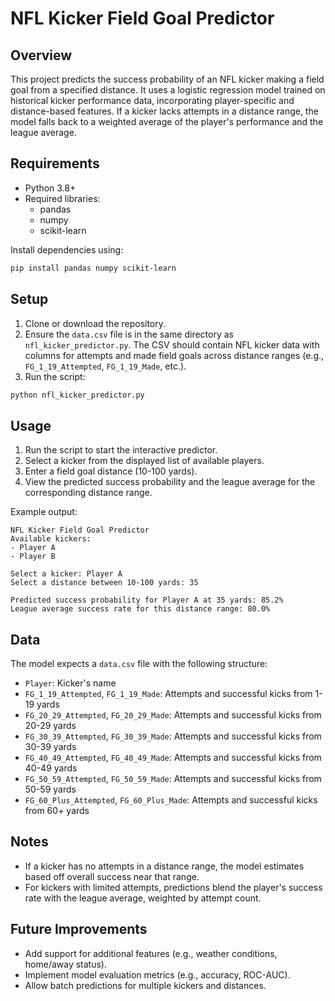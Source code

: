 # NFL Kicker Field Goal Predictor

## Overview
This project predicts the success probability of an NFL kicker making a field goal from a specified distance. It uses a logistic regression model trained on historical kicker performance data, incorporating player-specific and distance-based features. If a kicker lacks attempts in a distance range, the model falls back to a weighted average of the player's performance and the league average.

## Requirements
- Python 3.8+
- Required libraries:
  - pandas
  - numpy
  - scikit-learn

Install dependencies using:
```bash
pip install pandas numpy scikit-learn
```

## Setup
1. Clone or download the repository.
2. Ensure the `data.csv` file is in the same directory as `nfl_kicker_predictor.py`. The CSV should contain NFL kicker data with columns for attempts and made field goals across distance ranges (e.g., `FG_1_19_Attempted`, `FG_1_19_Made`, etc.).
3. Run the script:
```bash
python nfl_kicker_predictor.py
```

## Usage
1. Run the script to start the interactive predictor.
2. Select a kicker from the displayed list of available players.
3. Enter a field goal distance (10-100 yards).
4. View the predicted success probability and the league average for the corresponding distance range.

Example output:
```
NFL Kicker Field Goal Predictor
Available kickers:
- Player A
- Player B

Select a kicker: Player A
Select a distance between 10-100 yards: 35

Predicted success probability for Player A at 35 yards: 85.2%
League average success rate for this distance range: 80.0%
```

## Data
The model expects a `data.csv` file with the following structure:
- `Player`: Kicker's name
- `FG_1_19_Attempted`, `FG_1_19_Made`: Attempts and successful kicks from 1-19 yards
- `FG_20_29_Attempted`, `FG_20_29_Made`: Attempts and successful kicks from 20-29 yards
- `FG_30_39_Attempted`, `FG_30_39_Made`: Attempts and successful kicks from 30-39 yards
- `FG_40_49_Attempted`, `FG_40_49_Made`: Attempts and successful kicks from 40-49 yards
- `FG_50_59_Attempted`, `FG_50_59_Made`: Attempts and successful kicks from 50-59 yards
- `FG_60_Plus_Attempted`, `FG_60_Plus_Made`: Attempts and successful kicks from 60+ yards

## Notes
- If a kicker has no attempts in a distance range, the model estimates based off overall success near that range.
- For kickers with limited attempts, predictions blend the player's success rate with the league average, weighted by attempt count.

## Future Improvements
- Add support for additional features (e.g., weather conditions, home/away status).
- Implement model evaluation metrics (e.g., accuracy, ROC-AUC).
- Allow batch predictions for multiple kickers and distances.
